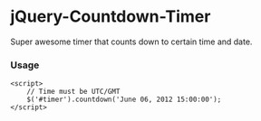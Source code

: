 jQuery-Countdown-Timer
======================

Super awesome timer that counts down to certain time and date.

### Usage ###

  <div id="timer">
		<div class="hours"></div>
		<div class="minutes"></div>
		<div class="seconds"></div>
	</div>

	<script>
		// Time must be UTC/GMT  
		$('#timer').countdown('June 06, 2012 15:00:00');
	</script>
	
	